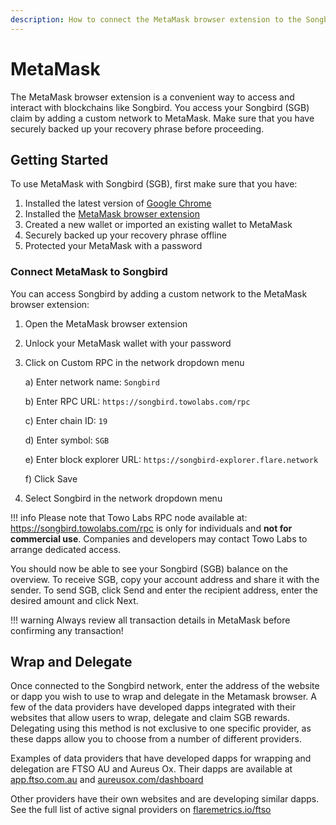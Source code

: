 ```yaml
---
description: How to connect the MetaMask browser extension to the Songbird network
---
```


# MetaMask

The MetaMask browser extension is a convenient way to access and interact with blockchains like Songbird. You access your Songbird (SGB) claim by adding a custom network to MetaMask. Make sure that you have securely backed up your recovery phrase before proceeding.

## Getting Started

To use MetaMask with Songbird (SGB), first make sure that you have:

1. Installed the latest version of [Google Chrome](https://www.google.com/chrome/)
2. Installed the [MetaMask browser extension](https://metamask.io/download.html)
3. Created a new wallet or imported an existing wallet to MetaMask
4. Securely backed up your recovery phrase offline
5. Protected your MetaMask with a password

### Connect MetaMask to Songbird

You can access Songbird by adding a custom network to the MetaMask browser extension:

1. Open the MetaMask browser extension
2. Unlock your MetaMask wallet with your password
3. Click on Custom RPC in the network dropdown menu

    a) Enter network name: ``Songbird``

    b) Enter RPC URL: ``https://songbird.towolabs.com/rpc``

    c) Enter chain ID: ``19``

    d) Enter symbol: ``SGB``

    e) Enter block explorer URL: ``https://songbird-explorer.flare.network``

    f) Click Save

4. Select Songbird in the network dropdown menu

!!! info
    Please note that Towo Labs RPC node available at: https://songbird.towolabs.com/rpc is only for individuals and **not for commercial use**. Companies and developers may contact Towo Labs to arrange dedicated access.

You should now be able to see your Songbird (SGB) balance on the overview. To receive SGB, copy your account address and share it with the sender. To send SGB, click Send and enter the recipient address, enter the desired amount and click Next.

!!! warning
    Always review all transaction details in MetaMask before confirming any transaction!

## Wrap and Delegate

Once connected to the Songbird network, enter the address of the website or dapp you wish to use to wrap and delegate in the Metamask browser. A few of the data providers have developed dapps integrated with their websites that allow users to wrap, delegate and claim SGB rewards. Delegating using this method is not exclusive to one specific provider, as these dapps allow you to choose from a number of different providers.

Examples of data providers that have developed dapps for wrapping and delegation are FTSO AU and Aureus Ox. Their dapps are available at [app.ftso.com.au](https://app.ftso.com.au/wrap) and [aureusox.com/dashboard](https://aureusox.com/dashboard)

Other providers have their own websites and are developing similar dapps. See the full list of active signal providers on [flaremetrics.io/ftso](https://flaremetrics.io/ftso)
